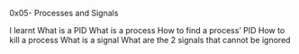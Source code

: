 0x05- Processes and Signals

I learnt What is a PID
What is a process
How to find a process’ PID
How to kill a process
What is a signal
What are the 2 signals that cannot be ignored
